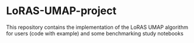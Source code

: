 # LoRAS-UMAP-project
This repository contains the implementation of the LoRAS UMAP algorithm for users (code with example) and some benchmarking study notebooks
